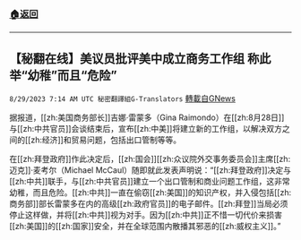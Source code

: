 ###  [:house:返回](README.md)
---


## 【秘翻在线】美议员批评美中成立商务工作组  称此举“幼稚”而且“危险”
`8/29/2023 7:14 AM UTC 秘密翻譯組G-Translators` [轉載自GNews](https://gnews.org/articles/1613889)

据报道，[[zh:美国商务部长]]吉娜·雷蒙多（Gina Raimondo）在[[zh:8月28日]]与[[zh:中共官员]]会谈结束后，宣布[[zh:中美]]将建立新的工作组，以解决双方之间的[[zh:经济]]和贸易问题，包括出口管制等等。

在[[zh:拜登政府]]作此决定后，[[zh:国会]][[zh:众议院外交事务委员会]]主席[[zh:迈克]]·麦考尔（Michael McCaul）随即就此发表声明说：“[[zh:拜登政府]]决定与[[zh:中共]]联手，与[[zh:中共官员]]建立一个出口管制和商业问题工作组，这非常幼稚，而且危险。[[zh:中共]]一直在偷窃[[zh:美国]]的知识产权，并入侵包括[[zh:商务部]]部长雷蒙多在内的高级[[zh:政府官员]]的电子邮件。[[zh:拜登]]当局必须停止这样做，并将[[zh:中共]]视为对手。因为[[zh:中共]]正不惜一切代价来损害[[zh:美国]]的[[zh:国家]]安全，并在全球范围内散播其邪恶的[[zh:威权主义]]。”
